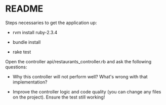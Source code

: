 # README

Steps necessaries to get the application up:

* rvm install ruby-2.3.4

* bundle install

* rake test

Open the controller api/restaurants_controller.rb and ask the following questions:

* Why this controller will not perform well? What's wrong with that implementation?

* Improve the controller logic and code quality (you can change any files on the project).
Ensure the test still working!
